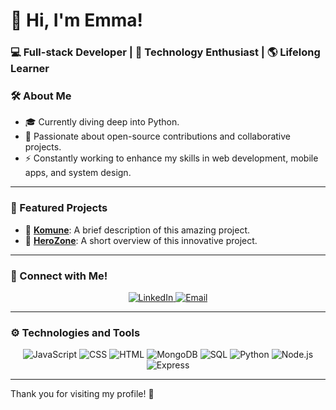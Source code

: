# 👋 Hi, I'm Emma!

### 💻 Full-stack Developer | 🚀 Technology Enthusiast | 🌎 Lifelong Learner



### 🛠️ About Me
- 🎓 Currently diving deep into Python.
- 🌱 Passionate about open-source contributions and collaborative projects.
- ⚡ Constantly working to enhance my skills in web development, mobile apps, and system design.

---


### 🚀 Featured Projects
- 🌟 [**Komune**](https://github.com/emxgrz/komune_client): A brief description of this amazing project.
- 🔧 [**HeroZone**](https://github.com/emxgrz/HeroZone_frontend): A short overview of this innovative project.

---

### 🤝 Connect with Me!
<div align="center">
  <a href="https://www.linkedin.com/in/emma-mtz/" target="_blank">
    <img src="https://img.shields.io/badge/-LinkedIn-0077B5?logo=linkedin&logoColor=white&style=for-the-badge" alt="LinkedIn">
  </a>
  <a href="mailto:emmamartinezgarcia2806@gmail.com" target="_blank">
    <img src="https://img.shields.io/badge/-Gmail-D14836?logo=gmail&logoColor=white&style=for-the-badge" alt="Email">
  </a>
</div>

---

### ⚙️ Technologies and Tools
<div align="center">
  <img src="https://img.shields.io/badge/-JavaScript-F7DF1E?logo=javascript&logoColor=black&style=for-the-badge" alt="JavaScript">
  <img src="https://img.shields.io/badge/-CSS-1572B6?logo=css3&logoColor=white&style=for-the-badge" alt="CSS">
  <img src="https://img.shields.io/badge/-HTML-E34F26?logo=html5&logoColor=white&style=for-the-badge" alt="HTML">
  <img src="https://img.shields.io/badge/-MongoDB-47A248?logo=mongodb&logoColor=white&style=for-the-badge" alt="MongoDB">
  <img src="https://img.shields.io/badge/-SQL-336791?logo=postgresql&logoColor=white&style=for-the-badge" alt="SQL">
  <img src="https://img.shields.io/badge/-Python-3776AB?logo=python&logoColor=white&style=for-the-badge" alt="Python">
  <img src="https://img.shields.io/badge/-Node.js-339933?logo=node.js&logoColor=white&style=for-the-badge" alt="Node.js">
  <img src="https://img.shields.io/badge/-Express-000000?logo=express&logoColor=white&style=for-the-badge" alt="Express">
</div>

---


Thank you for visiting my profile! 🌟
